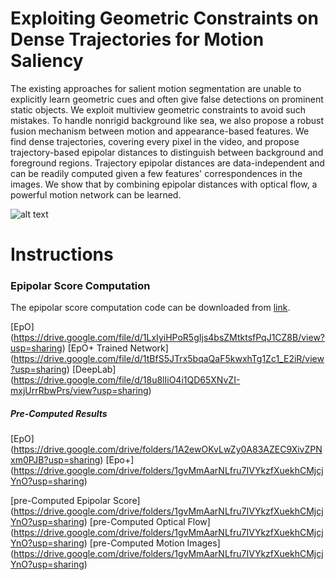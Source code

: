 # Exploiting Geometric Constraints on Dense Trajectories for Motion Saliency

The existing approaches for salient motion segmentation are unable to explicitly learn geometric cues and often give false detections on prominent static objects. We exploit multiview geometric constraints to avoid such mistakes. To handle nonrigid background like sea, we also propose a robust fusion mechanism between motion and appearance-based features. We find dense trajectories, covering every pixel in the video, and propose trajectory-based epipolar distances to distinguish between background and foreground regions. Trajectory epipolar distances are data-independent and can be readily computed given a few features' correspondences in the images. We show that by combining epipolar distances with optical flow, a powerful motion network can be learned.

![alt text](https://github.com/mfaisal59/EpONet/blob/master/images/flowDiagram.png)

# Instructions
### Epipolar Score Computation
The epipolar score computation code can be downloaded from [link](https://github.com/mfaisal59/EpipolarScore). 

[EpO] (https://drive.google.com/file/d/1LxIyiHPoR5gIjs4bsZMtktsfPqJ1CZ8B/view?usp=sharing)
[EpO+ Trained Network] (https://drive.google.com/file/d/1tBfS5JTrx5bqaQaF5kwxhTg1Zc1_E2iR/view?usp=sharing)
[DeepLab] (https://drive.google.com/file/d/18u8lIiO4i1QD65XNvZI-mxjUrrRbwPrs/view?usp=sharing)

##### Pre-Computed Results
[EpO] (https://drive.google.com/drive/folders/1A2ewOKvLwZy0A83AZEC9XivZPNxm0PJB?usp=sharing)
[Epo+] (https://drive.google.com/drive/folders/1gvMmAarNLfru7IVYkzfXuekhCMjcjYnO?usp=sharing)

[pre-Computed Epipolar Score] (https://drive.google.com/drive/folders/1gvMmAarNLfru7IVYkzfXuekhCMjcjYnO?usp=sharing)
[pre-Computed Optical Flow] (https://drive.google.com/drive/folders/1gvMmAarNLfru7IVYkzfXuekhCMjcjYnO?usp=sharing)
[pre-Computed Motion Images] (https://drive.google.com/drive/folders/1gvMmAarNLfru7IVYkzfXuekhCMjcjYnO?usp=sharing)
